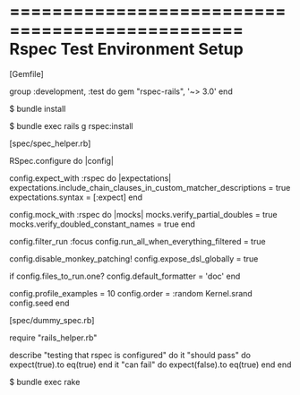 ================================================
Rspec Test Environment Setup
================================================

[Gemfile]

group :development, :test do 
	gem "rspec-rails", '~> 3.0' 
end

$ bundle install

$ bundle exec rails g rspec:install

[spec/spec_helper.rb]

RSpec.configure do |config|

  config.expect_with :rspec do |expectations|
    expectations.include_chain_clauses_in_custom_matcher_descriptions = true
    expectations.syntax = [:expect]
  end

  config.mock_with :rspec do |mocks|
    mocks.verify_partial_doubles = true
    mocks.verify_doubled_constant_names = true
  end

  config.filter_run :focus
  config.run_all_when_everything_filtered = true

  config.disable_monkey_patching!
  config.expose_dsl_globally = true

  if config.files_to_run.one?
    config.default_formatter = 'doc'
  end

  config.profile_examples = 10
  config.order = :random
  Kernel.srand config.seed
end

[spec/dummy_spec.rb]

require "rails_helper.rb"

describe "testing that rspec is configured" do
	it "should pass" do 
		expect(true).to eq(true)
	end
	it "can fail" do 
		expect(false).to eq(true)
	end
end

$ bundle exec rake
